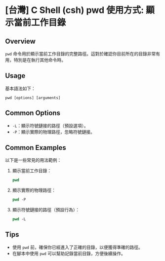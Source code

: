 # [台灣] C Shell (csh) pwd 使用方式: 顯示當前工作目錄

## Overview
`pwd` 命令用於顯示當前工作目錄的完整路徑。這對於確認你目前所在的目錄非常有用，特別是在執行其他命令時。

## Usage
基本語法如下：
```
pwd [options] [arguments]
```

## Common Options
- `-L`：顯示符號鏈接的路徑（預設選項）。
- `-P`：顯示實際的物理路徑，忽略符號鏈接。

## Common Examples
以下是一些常見的用法範例：

1. 顯示當前工作目錄：
   ```csh
   pwd
   ```

2. 顯示實際的物理路徑：
   ```csh
   pwd -P
   ```

3. 顯示符號鏈接的路徑（預設行為）：
   ```csh
   pwd -L
   ```

## Tips
- 使用 `pwd` 前，確保你已經進入了正確的目錄，以便獲得準確的路徑。
- 在腳本中使用 `pwd` 可以幫助記錄當前目錄，方便後續操作。